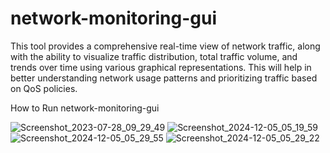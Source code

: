 # network-monitoring-gui
This tool provides a comprehensive real-time view of network traffic, along with the ability to visualize traffic distribution, total traffic volume, and trends over time using various graphical representations.  This will help in better understanding network usage patterns and prioritizing traffic based on QoS policies.

How to Run
network-monitoring-gui


![Screenshot_2023-07-28_09_29_49](https://github.com/user-attachments/assets/bd02f904-7af6-4997-b9ad-36492fd54082)
![Screenshot_2024-12-05_05_19_59](https://github.com/user-attachments/assets/386bcdf1-6cca-485d-b593-0f23e93def45)
![Screenshot_2024-12-05_05_29_55](https://github.com/user-attachments/assets/272fbb82-9e15-44ab-978c-18b6b91bad57)
![Screenshot_2024-12-05_05_29_22](https://github.com/user-attachments/assets/b53b8f2d-d336-42ea-9e75-82b4a61b192f)
